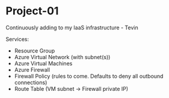# Project-01
 Continuously adding to my IaaS infrastructure - Tevin
 
  Services:
   - Resource Group 
   - Azure Virtual Network (with subnet(s))
   - Azure Virtual Machines
   - Azure Firewall
   - Firewall Policy (rules to come. Defaults to deny all outbound connections)
   - Route Table (VM subnet -> Firewall private IP)
   
